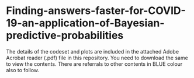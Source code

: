 # Finding-answers-faster-for-COVID-19-an-application-of-Bayesian-predictive-probabilities

The details of the codeset and plots are included in the attached Adobe Acrobat reader (.pdf) file in this repository. 
You need to download the same to view the contents. There are referrals to other contents in BLUE colour also to follow.
